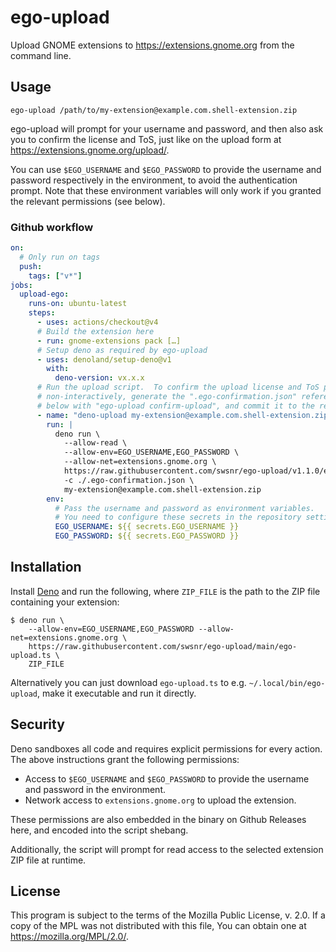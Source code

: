 # ego-upload

Upload GNOME extensions to <https://extensions.gnome.org> from the command line.

## Usage

```
ego-upload /path/to/my-extension@example.com.shell-extension.zip
```

ego-upload will prompt for your username and password, and then also ask you to
confirm the license and ToS, just like on the upload form at
<https://extensions.gnome.org/upload/>.

You can use `$EGO_USERNAME` and `$EGO_PASSWORD` to provide the username and
password respectively in the environment, to avoid the authentication prompt.
Note that these environment variables will only work if you granted the relevant
permissions (see below).

### Github workflow

```yaml
on:
  # Only run on tags
  push:
    tags: ["v*"]
jobs:
  upload-ego:
    runs-on: ubuntu-latest
    steps:
      - uses: actions/checkout@v4
      # Build the extension here
      - run: gnome-extensions pack […]
      # Setup deno as required by ego-upload
      - uses: denoland/setup-deno@v1
        with:
          deno-version: vx.x.x
      # Run the upload script.  To confirm the upload license and ToS prompts
      # non-interactively, generate the ".ego-confirmation.json" referenced
      # below with "ego-upload confirm-upload", and commit it to the repo.
      - name: "deno-upload my-extension@example.com.shell-extension.zip"
        run: |
          deno run \
            --allow-read \
            --allow-env=EGO_USERNAME,EGO_PASSWORD \
            --allow-net=extensions.gnome.org \
            https://raw.githubusercontent.com/swsnr/ego-upload/v1.1.0/ego-upload.ts \
            -c ./.ego-confirmation.json \
            my-extension@example.com.shell-extension.zip
        env:
          # Pass the username and password as environment variables.
          # You need to configure these secrets in the repository settings.
          EGO_USERNAME: ${{ secrets.EGO_USERNAME }}
          EGO_PASSWORD: ${{ secrets.EGO_PASSWORD }}
```

## Installation

Install [Deno] and run the following, where `ZIP_FILE` is the path to the ZIP
file containing your extension:

```console
$ deno run \
    --allow-env=EGO_USERNAME,EGO_PASSWORD --allow-net=extensions.gnome.org \
    https://raw.githubusercontent.com/swsnr/ego-upload/main/ego-upload.ts \
    ZIP_FILE
```

Alternatively you can just download `ego-upload.ts` to e.g.
`~/.local/bin/ego-upload`, make it executable and run it directly.

## Security

Deno sandboxes all code and requires explicit permissions for every action. The
above instructions grant the following permissions:

- Access to `$EGO_USERNAME` and `$EGO_PASSWORD` to provide the username and
  password in the environment.
- Network access to `extensions.gnome.org` to upload the extension.

These permissions are also embedded in the binary on Github Releases here, and
encoded into the script shebang.

Additionally, the script will prompt for read access to the selected extension
ZIP file at runtime.

[deno]: https://docs.deno.com/runtime/manual/getting_started/installation

## License

This program is subject to the terms of the Mozilla Public License, v. 2.0. If a
copy of the MPL was not distributed with this file, You can obtain one at
<https://mozilla.org/MPL/2.0/>.
